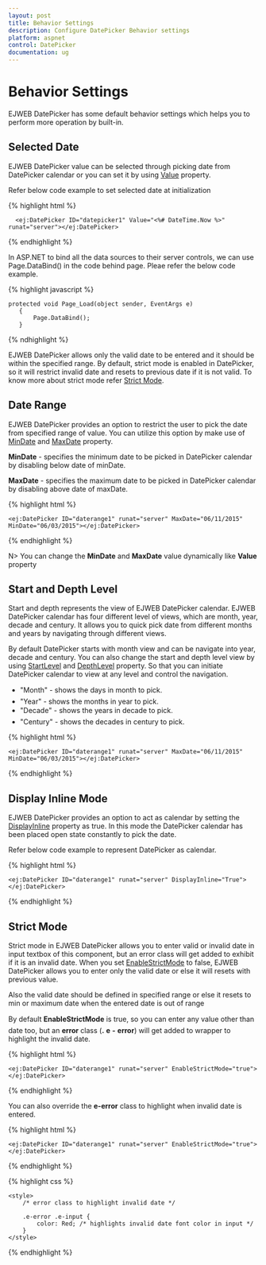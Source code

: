 ```yaml
---
layout: post
title: Behavior Settings
description: Configure DatePicker Behavior settings
platform: aspnet
control: DatePicker
documentation: ug
---
```

# Behavior Settings

EJWEB DatePicker has some default behavior settings which helps you to perform more operation by built-in.

## Selected Date

EJWEB DatePicker value can be selected through picking date from DatePicker calendar or you can set it by using [Value](http://help.syncfusion.com/js/api/ejdatepicker#members:value) property.

Refer below code example to set selected date at initialization

{% highlight html %}
      
      <ej:DatePicker ID="datepicker1" Value="<%# DateTime.Now %>" runat="server"></ej:DatePicker>

{% endhighlight %}

In ASP.NET to bind all the data sources to their server controls, we can use Page.DataBind() in the code behind page. Pleae refer the below code example.

{% highlight javascript %}

    protected void Page_Load(object sender, EventArgs e)
       {
           Page.DataBind();
       }

{% ndhighlight %}

EJWEB DatePicker allows only the valid date to be entered and it should be within the specified range. By default, strict mode is enabled in DatePicker, so it will restrict invalid date and resets to previous date if it is not valid. To know more about strict mode refer [Strict Mode](#strict-mode).

## Date Range

EJWEB DatePicker provides an option to restrict the user to pick the date from specified range of value. You can utilize this option by make use of [MinDate](http://help.syncfusion.com/js/api/ejdatepicker#members:mindate) and [MaxDate](http://help.syncfusion.com/js/api/ejdatepicker#members:maxdate) property.

**MinDate** - specifies the minimum date to be picked in DatePicker calendar by disabling below date of minDate.

**MaxDate** -  specifies the maximum date to be picked in DatePicker calendar by disabling above date of maxDate. 


{% highlight html %}
     
    <ej:DatePicker ID="daterange1" runat="server" MaxDate="06/11/2015" MinDate="06/03/2015"></ej:DatePicker>  

{% endhighlight %}


N> You can change the **MinDate** and **MaxDate** value dynamically like **Value** property

## Start and Depth Level

Start and depth represents the view of EJWEB DatePicker calendar. EJWEB DatePicker calendar has four different level of views, which are month, year, decade and century. It allows you to quick pick date from different months and years by navigating through different views. 

By default DatePicker starts with month view and can be navigate into year, decade and century. You can also change the start and depth level view by using [StartLevel](http://help.syncfusion.com/js/api/ejdatepicker#members:startlevel) and [DepthLevel](http://help.syncfusion.com/js/api/ejdatepicker#members:depthlevel) property. So that you can initiate DatePicker calendar to view at any level and control the navigation.

* "Month"   -  shows the days in month to pick.
* "Year"    -  shows the months in year to pick.
* "Decade"  -  shows the years in decade to pick.
* "Century" -  shows the decades in century to pick.

{% highlight html %}

    <ej:DatePicker ID="daterange1" runat="server" MaxDate="06/11/2015" MinDate="06/03/2015"></ej:DatePicker>

{% endhighlight %}

## Display Inline Mode

EJWEB DatePicker provides an option to act as calendar by setting the [DisplayInline](http://help.syncfusion.com/js/api/ejdatepicker#members:displayinline) property as true. In this mode the DatePicker calendar has been placed open state constantly to pick the date. 

Refer below code example to represent DatePicker as calendar. 

{% highlight html %}

    <ej:DatePicker ID="daterange1" runat="server" DisplayInline="True"></ej:DatePicker>

{% endhighlight %}


## Strict Mode

Strict mode in  EJWEB DatePicker allows you to enter valid or invalid date in input textbox of this component, but an error class will get added to exhibit if it is an invalid date. When you set [EnableStrictMode](http://help.syncfusion.com/js/api/ejdatepicker#members:enablestrictmode) to false, EJWEB DatePicker allows you to enter only the valid date or else it will resets with previous value. 

Also the valid date should be defined in specified range or else it resets to min or maximum date when the entered date is out of range

By default **EnableStrictMode** is true, so you can enter any value other than date too, but an **error** class (**.** **e** **-** **error**) will get added to wrapper to highlight the invalid date.

{% highlight html %}

    <ej:DatePicker ID="daterange1" runat="server" EnableStrictMode="true"></ej:DatePicker>

{% endhighlight %}


You can also override the **e-error** class to highlight when invalid date is entered.


{% highlight html %}

    <ej:DatePicker ID="daterange1" runat="server" EnableStrictMode="true"></ej:DatePicker>
		
{% endhighlight %}


{% highlight css %}

    <style>
        /* error class to highlight invalid date */

        .e-error .e-input {
            color: Red; /* highlights invalid date font color in input */
        }
    </style>

{% endhighlight %}
